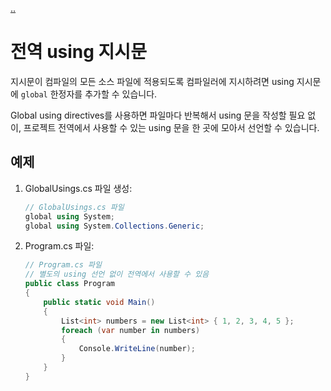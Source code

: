 [..](../README.md)

# 전역 using 지시문

지시문이 컴파일의 모든 소스 파일에 적용되도록 컴파일러에 지시하려면 using 지시문에 `global` 한정자를 추가할 수 있습니다.

Global using directives를 사용하면 파일마다 반복해서 using 문을 작성할 필요 없이, 프로젝트 전역에서 사용할 수 있는 using 문을 한 곳에 모아서 선언할 수 있습니다.

## 예제

1. GlobalUsings.cs 파일 생성:
    ```cs
    // GlobalUsings.cs 파일
    global using System;
    global using System.Collections.Generic;
    ```

2. Program.cs 파일:
    ```cs
    // Program.cs 파일
    // 별도의 using 선언 없이 전역에서 사용할 수 있음
    public class Program
    {
        public static void Main()
        {
            List<int> numbers = new List<int> { 1, 2, 3, 4, 5 };
            foreach (var number in numbers)
            {
                Console.WriteLine(number);
            }
        }
    }
    ```
